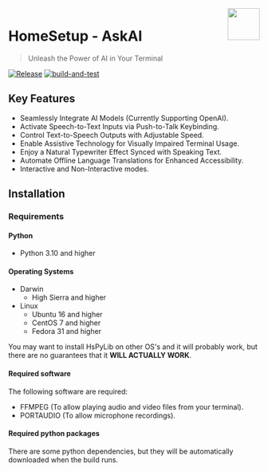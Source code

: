 <img src="https://iili.io/JEatihb.png" width="64" height="64" align="right" />

# HomeSetup - AskAI
>
> Unleash the Power of AI in Your Terminal

[![Release](https://badgen.net/badge/release/v0.9.8/gray)](docs/CHANGELOG.md#unreleased)
[![build-and-test](https://github.com/yorevs/askai/actions/workflows/build-and-test.yml/badge.svg)](https://github.com/yorevs/askai/actions/workflows/build-and-test.yml)

## Key Features

- Seamlessly Integrate AI Models (Currently Supporting OpenAI).
- Activate Speech-to-Text Inputs via Push-to-Talk Keybinding.
- Control Text-to-Speech Outputs with Adjustable Speed.
- Enable Assistive Technology for Visually Impaired Terminal Usage.
- Enjoy a Natural Typewriter Effect Synced with Speaking Text.
- Automate Offline Language Translations for Enhanced Accessibility.
- Interactive and Non-Interactive modes.

## Installation

### Requirements

#### Python

- Python 3.10 and higher

#### Operating Systems

- Darwin
  - High Sierra and higher
- Linux
  - Ubuntu 16 and higher
  - CentOS 7 and higher
  - Fedora 31 and higher

You may want to install HsPyLib on other OS's and it will probably work, but there are no guarantees that it
**WILL ACTUALLY WORK**.

#### Required software

The following software are required:

- FFMPEG (To allow playing audio and video files from your terminal).
- PORTAUDIO (To allow microphone recordings).

#### Required python packages

There are some python dependencies, but they will be automatically downloaded when the build runs.
